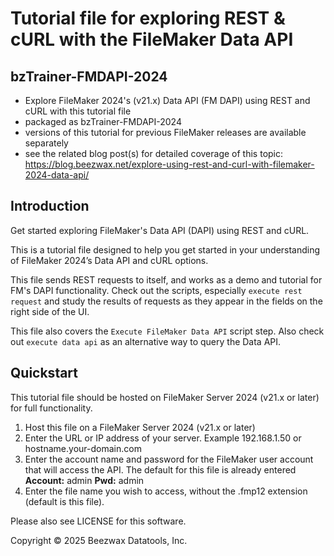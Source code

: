 # Tutorial file for exploring REST & cURL with the FileMaker Data API 

## bzTrainer-FMDAPI-2024
- Explore FileMaker 2024's (v21.x) Data API (FM DAPI) using REST and cURL with this tutorial file
- packaged as bzTrainer-FMDAPI-2024
- versions of this tutorial for previous FileMaker releases are available separately
- see the related blog post(s) for detailed coverage of this topic:
      https://blog.beezwax.net/explore-using-rest-and-curl-with-filemaker-2024-data-api/

## Introduction
Get started exploring FileMaker's Data API (DAPI) using REST and cURL.

This is a tutorial file designed to help you get started in your understanding of FileMaker 2024’s Data API and cURL options.

This file sends REST requests to itself, and works as a demo and tutorial for FM's DAPI functionality. Check out the scripts, especially `execute rest request` and study the results of requests as they appear in the fields on the right side of the UI.

This file also covers the `Execute FileMaker Data API` script step. 
Also check out `execute data api` as an alternative way to query the Data API.

## Quickstart
This tutorial file should be hosted on FileMaker Server 2024 (v21.x or later) for full functionality.

1. Host this file on a FileMaker Server 2024 (v21.x or later)
2. Enter the URL or IP address of your server. Example 192.168.1.50 or hostname.your-domain.com
3. Enter the account name and password for the FileMaker user account that will access the API. The default for this file is already entered
 **Account:** admin
 **Pwd:** admin
4. Enter the file name you wish to access, without the .fmp12 extension (default is this file).

Please also see LICENSE for this software. 

Copyright © 2025 Beezwax Datatools, Inc.

